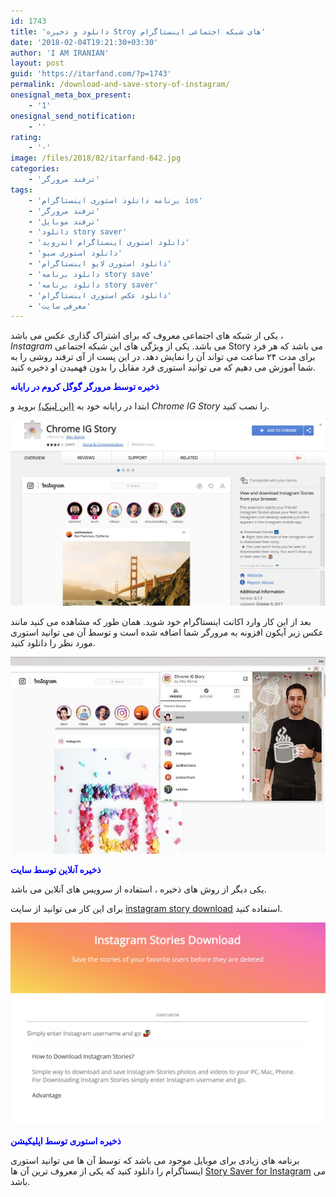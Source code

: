 ```yaml
---
id: 1743
title: 'دانلود و ذخیره Stroy های شبکه اجتماعی اینستاگرام'
date: '2018-02-04T19:21:30+03:30'
author: 'I AM IRANIAN'
layout: post
guid: 'https://itarfand.com/?p=1743'
permalink: /download-and-save-story-of-instagram/
onesignal_meta_box_present:
    - '1'
onesignal_send_notification:
    - ''
rating:
    - '-'
image: /files/2018/02/itarfand-642.jpg
categories:
    - 'ترفند مرورگر'
tags:
    - 'برنامه دانلود استوری اینستاگرام ios'
    - 'ترفند مرورگر'
    - 'ترفند موبایل'
    - 'دانلود story saver'
    - 'دانلود استوری اینستاگرام اندروید'
    - 'دانلود استوری سیو'
    - 'دانلود استوری لایو اینستاگرام'
    - 'دانلود برنامه story save'
    - 'دانلود برنامه story saver'
    - 'دانلود عکس استوری اینستاگرام'
    - 'معرفی سایت'
---
```


یکی از شبکه های اجتماعی معروف که برای اشتراک گذاری عکس می باشد ، *Instagram* می باشد. یکی از ویژگی های این شبکه اجتماعی Story می باشد که هر فرد برای مدت ۲۴ ساعت می تواند آن را نمایش دهد. در این پست از آی ترفند روشی را به شما آموزش می دهیم که می توانید استوری فرد مقابل را بدون فهمیدن او ذخیره کنید.

<span style="color: #0000ff;">**ذخیره توسط مرورگر گوگل کروم در رایانه**</span>

ابتدا در رایانه خود به [(این لینک)](https://chrome.google.com/webstore/detail/chrome-ig-story/bojgejgifofondahckoaahkilneffhmf?hl=en-US) بروید و *Chrome IG Story* را نصب کنید.

![mhkarami97](/files/2018/02/itarfand-640.jpg)

بعد از این کار وارد اکانت اینستاگرام خود شوید. همان طور که مشاهده می کنید مانند عکس زیر آیکون افزونه به مرورگر شما اضافه شده است و توسط آن می توانید استوری مورد نظر را دانلود کنید.

![mhkarami97](/files/2018/02/itarfand-640-1.jpg)

<span style="color: #0000ff;">**ذخیره آنلاین توسط سایت**</span>

یکی دیگر از روش های ذخیره ، استفاده از سرویس های آنلاین می باشد.

برای این کار می توانید از سایت [instagram story download](https://storiesig.com/) استفاده کنید.

![mhkarami97](/files/2018/02/itarfand-641.jpg)

<span style="color: #0000ff;">**ذخیره استوری توسط اپلیکیشن**</span>

برنامه های زیادی برای موبایل موجود می باشد که توسط آن ها می توانید استوری اینستاگرام را دانلود کنید که یکی از معروف ترین آن ها [Story Saver for Instagram](https://play.google.com/store/apps/details?id=io.yoba.storysaverforinsta&hl=en) می باشد.